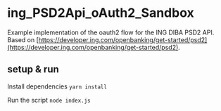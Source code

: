 # ing_PSD2Api_oAuth2_Sandbox

Example implementation of the oauth2 flow for the ING DIBA PSD2 API. Based on [https://developer.ing.com/openbanking/get-started/psd2](https://developer.ing.com/openbanking/get-started/psd2).

## setup & run

Install dependencies `yarn install`

Run the script `node index.js`